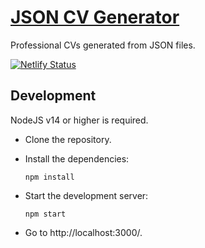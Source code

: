 # [JSON CV Generator](https://jsoncvgenerator.netlify.app)

Professional CVs generated from JSON files.

[![Netlify Status](https://api.netlify.com/api/v1/badges/5c994180-61d7-49d1-a0aa-6ab58727a53f/deploy-status)](https://app.netlify.com/sites/jsoncvgenerator/deploys)

## Development

NodeJS v14 or higher is required.

- Clone the repository.
- Install the dependencies:

  ```
  npm install
  ```

- Start the development server:
  ```
  npm start
  ```
- Go to http://localhost:3000/.
